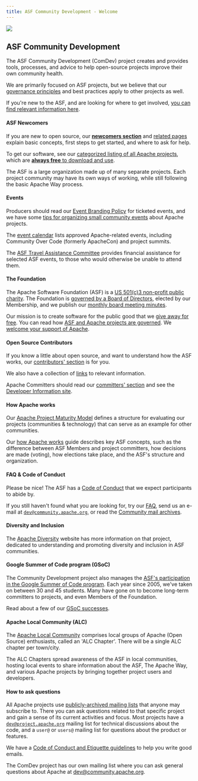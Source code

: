 ```yaml
---
title: ASF Community Development - Welcome
---
```


<link href="/_pagefind/pagefind-ui.css" rel="stylesheet">
<script src="/_pagefind/pagefind-ui.js" type="text/javascript"></script>
<div id="search"></div>
<script>
    window.addEventListener('DOMContentLoaded', (event) => {
        new PagefindUI({ element: "#search" });
    });
</script>

<div class="homepage-hero">
  <a target="_blank" href="https://www.apache.org/events/current-event.html">
    <img class="events-logo" src="https://www.apache.org/events/current-event-125x125.png"/>
  </a>


## ASF Community Development

The ASF Community Development (ComDev) project creates and provides tools,
processes, and advice to help open-source projects improve their own
community health.

We are primarily focused on ASF projects, but we believe that our
[governance principles](/tags/governance.html)
and best practices apply to other projects as well.

If you're new to the ASF, and are looking for where to get involved, [you can find relevant information here](/tags/newcomers.html).

</div>

<a name="Index-Startingpoints"></a>


<!-- Row 1 -->
<div class="row">
    <div class="col-md-4">

#### ASF Newcomers

If you are new to open source, our <a href="newcomers/index.html"><b>newcomers section</b></a>
and [related pages](/tags/newcomers.html)
explain basic concepts, first steps to get started, and where to ask for help.

To get our software, see our <a href="https://projects.apache.org/projects.html?category" target="_blank">categorized listing of all Apache projects</a>, which are <a href="https://www.apache.org/free/"><b>always free</b> to download and use</a>.

The ASF is a large organization made up of many separate projects. Each project community may have its own ways of working, while still following the basic Apache Way process.

  </div>
  <div class="col-md-4">

#### Events

Producers should read our <a href="https://www.apache.org/foundation/marks/events">Event Branding Policy</a> for ticketed events, and we have some <a href="events/small-events.html">tips for organizing small community events</a> about Apache projects.

The <a href="https://events.apache.org/event/calendar.html">event calendar</a> lists approved Apache-related events, including Community Over Code (formerly ApacheCon) and project summits.

The <a href="https://tac.apache.org/">ASF Travel Assistance Committee</a> provides financial assistance for selected ASF events, to those who would otherwise be unable to attend them.

  </div>
  <div class="col-md-4">

#### The Foundation

The Apache Software Foundation (ASF) is a <a href="https://www.apache.org/foundation/">US 501(c)3 non-profit public charity</a>. The Foundation is <a href="https://www.apache.org/foundation/governance/">governed by a Board of Directors</a>, elected by our Membership, and we publish our <a href="https://www.apache.org/foundation/board/calendar.html">monthly board meeting minutes</a>.

Our mission is to create software for the public good that we <a href="https://www.apache.org/free/">give away for free</a>. You can read how <a href="https://www.apache.org/foundation/governance/" target="_blank">ASF and Apache projects are governed</a>. We <a href="https://www.apache.org/foundation/contributing.html" target="_blank">welcome your support of Apache</a>.

  </div>
</div>

<!-- Row 2 -->
<div class="row">
  <div class="col-md-4">

#### Open Source Contributors

If you know a little about open source, and want to understand how the ASF works, our <a href="contributors/index.html">contributors' section</a> is for you.

We also have a collection of <a href="links.html">links</a> to relevant information.

Apache Committers should read our <a href="committers/index.html">committers' section</a> and see the <a href="https://www.apache.org/dev/">Developer Information site</a>.

  </div>
  <div class="col-md-4">

#### How Apache works

Our <a href="apache-way/apache-project-maturity-model.html">Apache Project Maturity Model</a> defines a structure for evaluating our projects (communities & technology) that can serve as an example for other communities.

Our <a href="https://www.apache.org/foundation/how-it-works.html" target="_blank">how Apache works</a> guide describes key ASF
concepts, such as the difference between ASF Members and project committers, how decisions are made (voting), how elections take place, 
and the ASF's structure and organization.

  </div>
  <div class="col-md-4">

#### FAQ & Code of Conduct

Please be nice! The ASF has a <a href="https://www.apache.org/foundation/policies/conduct">Code of Conduct</a> that we expect participants to abide by.

If you still haven't found what you are looking for, try our <a href="newbiefaq.html">FAQ</a>, send us an e-mail at <code>dev@community.apache.org</code>, or read the <a href="https://lists.apache.org/list.html?dev@community.apache.org:lte=3M:" target="_blank">Community mail archives</a>.

</div>

<!-- Row 3 -->
<div class="row">
  <div class="col-md-4">

#### Diversity and Inclusion

The <a href="http://diversity.apache.org/">Apache Diversity</a> website has more information
on that project, dedicated to understanding and promoting diversity and inclusion in ASF communities.

  </div>
  <div class="col-md-4">

#### Google Summer of Code program (GSoC)

The Community Development project also manages the <a href="/gsoc/">ASF's participation in the Google Summer of Code program</a>. Each year since 2005, we've taken on between 30 and 45 students. Many have gone on to become long-term committers to projects, and even Members of the Foundation.

Read about a few of our <a href="/gsoc/experiences.html">GSoC successes</a>. 

  </div>
  <div class="col-md-4">

#### Apache Local Community (ALC)

The <a href="https://s.apache.org/alc">Apache Local Community</a> comprises local groups of Apache (Open Source) enthusiasts, called an 'ALC Chapter'. There will be a single ALC chapter per town/city.

The ALC Chapters spread awareness of the ASF in local communities, hosting local events to share information about the ASF, The Apache Way, and various Apache projects by bringing together project users and developers.

  </div>
</div>

<div>

#### How to ask questions

All Apache projects use <a href="https://lists.apache.org/">publicly-archived mailing lists</a> that anyone may subscribe
to. There you can ask questions related to that specific project and gain a sense of its current activities and focus.  Most projects have a
<code>dev@project.apache.org</code> mailing list for technical discussions about the code, and a
<code>user@</code> or <code>users@</code> mailing list for questions about the product or features.

We have a <a href="/contributors/etiquette">Code of Conduct and Etiquette guidelines</a> to help you write good emails.

The ComDev project has our own mailing list where you can ask general questions
about Apache at <a href="https://lists.apache.org/list.html?dev@community.apache.org:lte=3M:">dev@community.apache.org</a>.

</div>
